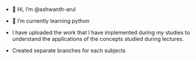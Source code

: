 - 👋 Hi, I’m @ashwanth-arul
- 🌱 I’m currently learning python

- I have uploaded the work that I have implemented during my studies to understand the applications of the concepts studied during lectures.
- Created separate branches for each subjects 
<!---
ashwanth-arul/ashwanth-arul is a ✨ special ✨ repository because its `README.md` (this file) appears on your GitHub profile.
You can click the Preview link to take a look at your changes.
--->

